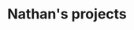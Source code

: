 ---
layout: projects
title: Nathan's projects
permalink: /projects/
description: Blog hosted projects page
---